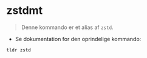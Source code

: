 # zstdmt

> Denne kommando er et alias af `zstd`.

- Se dokumentation for den oprindelige kommando:

`tldr zstd`
